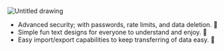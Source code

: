 ![Untitled drawing](https://user-images.githubusercontent.com/71499307/184191029-f6ff7e00-7311-4a69-b4c9-90e0b0456cab.png)

* Advanced security; with passwords, rate limits, and data deletion. 🔐
* Simple fun text designs for everyone to understand and enjoy. 🌷
* Easy import/export capabilities to keep transferring of data easy. 📩
